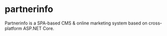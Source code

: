 # partnerinfo
Partnerinfo is a SPA-based CMS &amp; online marketing system based on cross-platform ASP.NET Core.
